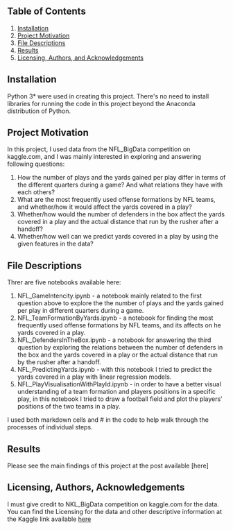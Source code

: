 ## Table of Contents

1. [Installation](#installation)
2. [Project Motivation](#motivation)
3. [File Descriptions](#files)
4. [Results](#results)
5. [Licensing, Authors, and Acknowledgements](#licensing)

## Installation <a name="installation"></a>

Python 3* were used in creating this project. There's no need to install libraries for running the code in this project beyond the Anaconda distribution of Python. 

## Project Motivation<a name="motivation"></a>

In this project, I used data from the NFL_BigData competition on kaggle.com, and I was mainly interested in exploring and answering following questions:

1. How the number of plays and the yards gained per play differ in terms of the different quarters during a game? And what relations they have with each others?
2. What are the most frequently used offense formations by NFL teams, and whether/how it would affect the yards covered in a play?
3. Whether/how would the number of defenders in the box affect the yards covered in a play and the actual distance that run by the rusher after a handoff?
4. Whether/how well can we predict yards covered in a play by using the given features in the data? 

## File Descriptions <a name="files"></a>

Threr are five notebooks available here:

1. NFL_GameIntencity.ipynb - a notebook mainly related to the first question above to explore the the number of plays and the yards gained per play in different quarters during a game.
2. NFL_TeamFormationByYards.ipynb - a notebook for finding the most frequently used offense formations by NFL teams, and its affects on he yards covered in a play.
3. NFL_DefendersInTheBox.ipynb - a notebook for answering the third question by exploring the relations between the number of defenders in the box and the yards covered in a play or the actual distance that run by the rusher after a handoff.
4. NFL_PredictingYards.ipynb - with this notebook I tried to predict the yards covered in a play with linear regression models. 
5. NFL_PlayVisualisationWithPlayId.ipynb - in order to have a better visual understanding of a team formation and players positions in a specific play, in this notebook I tried to draw a football field and plot the players' positions of the two teams in a play.

I used both markdown cells and # in the code to help walk through the processes of individual steps.

## Results<a name="results"></a>

Please see the main findings of this project at the post available [here]

## Licensing, Authors, Acknowledgements<a name="licensing"></a>

I must give credit to NKL_BigData competition on kaggle.com for the data. You can find the Licensing for the data and other descriptive information at the Kaggle link available [here](https://www.kaggle.com/c/nfl-big-data-bowl-2020/data) 
